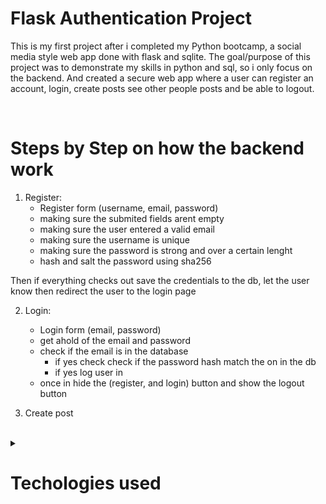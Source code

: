 
# Flask Authentication Project

This is my first project after i completed my Python bootcamp, a social media style web app done with flask and sqlite. The goal/purpose of this project was to demonstrate my skills in python and sql, so i only focus on the backend. And created a secure web app where a user can register an account, login, create posts see other people posts and be able to logout. 

<br>

# Steps by Step on how the backend work
1. Register: 
    - Register form (username, email, password)
    - making sure the submited fields arent empty 
    - making sure the user entered a valid email
    - making sure the username is unique
    - making sure the password is strong and over a certain lenght
    - hash and salt the password using sha256 

Then if everything checks out save the credentials to the db, let the user know then redirect the user to the login page

2. Login: 
    - Login form (email, password)
    - get ahold of the email and password
    - check if the email is in the database 
        - if yes check check if the password hash match the on in the db
        - if yes log user in
    - once in hide the (register, and login) button and show the logout button



3. Create post

<br>

<details>
    <summary> <h1> Techologies used </h1>  </summary>

1. Flask
    - flask_sqlalchemy
    - flask_login
    - flask_wtf
    - wtforms
    - Werkzeug

``` Python3, SQLite, HTML & CSS, Bootstrap, GIT ```
</details>

